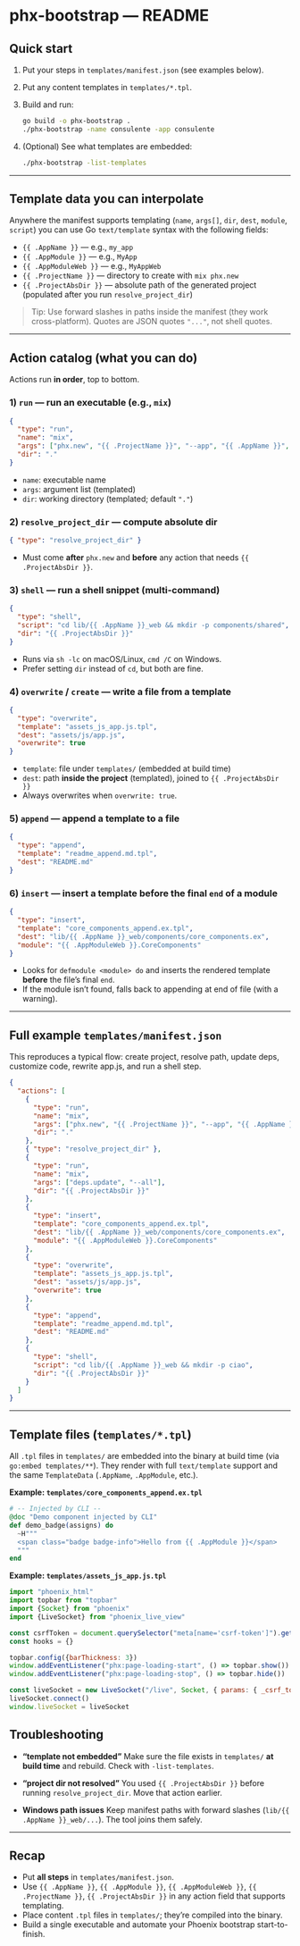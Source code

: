 # phx-bootstrap — README

## Quick start

1. Put your steps in `templates/manifest.json` (see examples below).
2. Put any content templates in `templates/*.tpl`.
3. Build and run:

   ```bash
   go build -o phx-bootstrap .
   ./phx-bootstrap -name consulente -app consulente
   ```
4. (Optional) See what templates are embedded:

   ```bash
   ./phx-bootstrap -list-templates
   ```

---

## Template data you can interpolate

Anywhere the manifest supports templating (`name`, `args[]`, `dir`, `dest`, `module`, `script`) you can use Go `text/template` syntax with the following fields:

* `{{ .AppName }}` — e.g., `my_app`
* `{{ .AppModule }}` — e.g., `MyApp`
* `{{ .AppModuleWeb }}` — e.g., `MyAppWeb`
* `{{ .ProjectName }}` — directory to create with `mix phx.new`
* `{{ .ProjectAbsDir }}` — absolute path of the generated project (populated after you run `resolve_project_dir`)

> Tip: Use forward slashes in paths inside the manifest (they work cross-platform). Quotes are JSON quotes `"..."`, not shell quotes.

---

## Action catalog (what you can do)

Actions run **in order**, top to bottom.

### 1) `run` — run an executable (e.g., `mix`)

```json
{
  "type": "run",
  "name": "mix",
  "args": ["phx.new", "{{ .ProjectName }}", "--app", "{{ .AppName }}", "--no-install"],
  "dir": "."
}
```

* `name`: executable name
* `args`: argument list (templated)
* `dir`: working directory (templated; default `"."`)

### 2) `resolve_project_dir` — compute absolute dir

```json
{ "type": "resolve_project_dir" }
```

* Must come **after** `phx.new` and **before** any action that needs `{{ .ProjectAbsDir }}`.

### 3) `shell` — run a shell snippet (multi-command)

```json
{
  "type": "shell",
  "script": "cd lib/{{ .AppName }}_web && mkdir -p components/shared",
  "dir": "{{ .ProjectAbsDir }}"
}
```

* Runs via `sh -lc` on macOS/Linux, `cmd /C` on Windows.
* Prefer setting `dir` instead of `cd`, but both are fine.

### 4) `overwrite` / `create` — write a file from a template

```json
{
  "type": "overwrite",
  "template": "assets_js_app.js.tpl",
  "dest": "assets/js/app.js",
  "overwrite": true
}
```

* `template`: file under `templates/` (embedded at build time)
* `dest`: path **inside the project** (templated), joined to `{{ .ProjectAbsDir }}`
* Always overwrites when `overwrite: true`.

### 5) `append` — append a template to a file

```json
{
  "type": "append",
  "template": "readme_append.md.tpl",
  "dest": "README.md"
}
```

### 6) `insert` — insert a template **before the final `end`** of a module

```json
{
  "type": "insert",
  "template": "core_components_append.ex.tpl",
  "dest": "lib/{{ .AppName }}_web/components/core_components.ex",
  "module": "{{ .AppModuleWeb }}.CoreComponents"
}
```

* Looks for `defmodule <module> do` and inserts the rendered template **before** the file’s final `end`.
* If the module isn’t found, falls back to appending at end of file (with a warning).

---

## Full example `templates/manifest.json`

This reproduces a typical flow: create project, resolve path, update deps, customize code, rewrite app.js, and run a shell step.

```json
{
  "actions": [
    {
      "type": "run",
      "name": "mix",
      "args": ["phx.new", "{{ .ProjectName }}", "--app", "{{ .AppName }}", "--no-install"],
      "dir": "."
    },
    { "type": "resolve_project_dir" },
    {
      "type": "run",
      "name": "mix",
      "args": ["deps.update", "--all"],
      "dir": "{{ .ProjectAbsDir }}"
    },
    {
      "type": "insert",
      "template": "core_components_append.ex.tpl",
      "dest": "lib/{{ .AppName }}_web/components/core_components.ex",
      "module": "{{ .AppModuleWeb }}.CoreComponents"
    },
    {
      "type": "overwrite",
      "template": "assets_js_app.js.tpl",
      "dest": "assets/js/app.js",
      "overwrite": true
    },
    {
      "type": "append",
      "template": "readme_append.md.tpl",
      "dest": "README.md"
    },
    {
      "type": "shell",
      "script": "cd lib/{{ .AppName }}_web && mkdir -p ciao",
      "dir": "{{ .ProjectAbsDir }}"
    }
  ]
}
```

---

## Template files (`templates/*.tpl`)

All `.tpl` files in `templates/` are embedded into the binary at build time (via `go:embed templates/**`). They render with full `text/template` support and the same `TemplateData` (`.AppName`, `.AppModule`, etc.).

**Example: `templates/core_components_append.ex.tpl`**

```elixir
# -- Injected by CLI --
@doc "Demo component injected by CLI"
def demo_badge(assigns) do
  ~H"""
  <span class="badge badge-info">Hello from {{ .AppModule }}</span>
  """
end
```

**Example: `templates/assets_js_app.js.tpl`**

```js
import "phoenix_html"
import topbar from "topbar"
import {Socket} from "phoenix"
import {LiveSocket} from "phoenix_live_view"

const csrfToken = document.querySelector("meta[name='csrf-token']").getAttribute("content")
const hooks = {}

topbar.config({barThickness: 3})
window.addEventListener("phx:page-loading-start", () => topbar.show())
window.addEventListener("phx:page-loading-stop", () => topbar.hide())

const liveSocket = new LiveSocket("/live", Socket, { params: { _csrf_token: csrfToken }, hooks })
liveSocket.connect()
window.liveSocket = liveSocket
```

## Troubleshooting

* **“template not embedded”**
  Make sure the file exists in `templates/` **at build time** and rebuild. Check with `-list-templates`.

* **“project dir not resolved”**
  You used `{{ .ProjectAbsDir }}` before running `resolve_project_dir`. Move that action earlier.

* **Windows path issues**
  Keep manifest paths with forward slashes (`lib/{{ .AppName }}_web/...`). The tool joins them safely.

---

## Recap

* Put **all steps** in `templates/manifest.json`.
* Use `{{ .AppName }}`, `{{ .AppModule }}`, `{{ .AppModuleWeb }}`, `{{ .ProjectName }}`, `{{ .ProjectAbsDir }}` in any action field that supports templating.
* Place content `.tpl` files in `templates/`; they’re compiled into the binary.
* Build a single executable and automate your Phoenix bootstrap start-to-finish.
